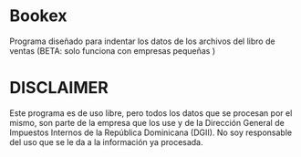 # Bookex
Programa diseñado para indentar los datos de los archivos del libro de ventas (BETA: solo funciona con empresas pequeñas )


# DISCLAIMER
Este programa es de uso libre, pero todos los datos que se procesan por el mismo, son parte de la empresa que los use y de la Dirección General de Impuestos 
Internos de la República Dominicana (DGII). No soy responsable del uso que se le da a la información ya procesada.
